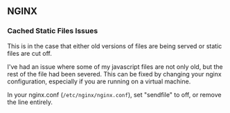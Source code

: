 ## **NGINX**

### Cached Static Files Issues

This is in the case that either old versions of files are being served or static files are cut off.

I've had an issue where some of my javascript files are not only old, but the rest of the file had
been severed. This can be fixed by changing your nginx configuration, especially if you are running
on a virtual machine.

In your nginx.conf (`/etc/nginx/nginx.conf`), set "sendfile" to off, or remove the line entirely.